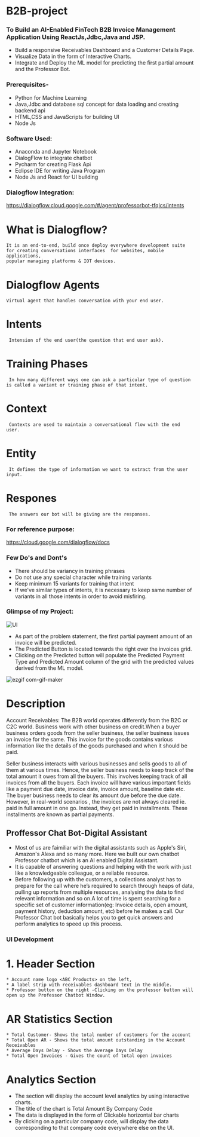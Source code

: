 # B2B-project
### To Build an AI-Enabled FinTech B2B Invoice Management Application Using ReactJs,Jdbc,Java and JSP.
 * Build a responsive Receivables Dashboard and a Customer Details Page.
 * Visualize Data in the form of Interactive Charts.
 * Integrate and Deploy the ML model for predicting the first partial amount and the Professor Bot.
 
### Prerequisites-
  * Python for Machine Learning
  * Java,Jdbc and database sql concept for data loading and creating backend api
  * HTML,CSS and JavaScripts for building UI 
  * Node Js
### Software Used:
   * Anaconda and Jupyter Notebook
   * DialogFlow to integrate chatbot
   * Pycharm for creating Flask Api
   * Eclipse IDE for writing Java Program
   * Node Js and React for UI building

### Dialogflow Integration:
   https://dialogflow.cloud.google.com/#/agent/professorbot-tfqlcs/intents
   # What is Dialogflow?
    It is an end-to-end, build once deploy everywhere development suite for creating conversations interfaces  for websites, mobile applications,
    popular managing platforms & IOT devices.
   # Dialogflow Agents
    Virtual agent that handles conversation with your end user.
   # Intents
     Intension of the end user(the question that end user ask).
   # Training Phases
     In how many different ways one can ask a particular type of question is called a variant or training phase of that intent.
   # Context
     Contexts are used to maintain a conversational flow with the end user.
   # Entity
     It defines the type of information we want to extract from the user input.
   # Respones
     The answers our bot will be giving are the responses.
   ### For reference purpose:
   https://cloud.google.com/dialogflow/docs
### Few Do's and Dont's
  * There should be variancy in training phrases
  * Do not use any special character while training variants
  * Keep minimum 15 variants for training that intent
  * If we've similar types of intents, it is necessary to keep same number of variants in all those intents in order to avoid misfiring.
    
### Glimpse of my Project:

![UI](https://user-images.githubusercontent.com/55063393/89125319-40f68900-d4fb-11ea-8e08-14ecd4704bdf.PNG)
  * As part of the problem statement, the first partial payment amount of an invoice will be predicted.
  * The Predicted Button is located towards the right over the invoices grid.
  * Clicking on the Predicted button will populate the Predicted Payment Type and Predicted Amount column of the 
    grid with the predicted values derived from the ML model.

![ezgif com-gif-maker](https://user-images.githubusercontent.com/55063393/89126262-08a67900-d502-11ea-8a82-f75ceb28a7df.gif)

# Description
Account Receivables:
The B2B world operates differently from the B2C or C2C world. Business work with other business on credit.When a buyer business orders goods from the seller business, the seller business issues an invoice for the same. This invoice for the goods contains various information like the details of the goods purchased and when it should be paid.

Seller business interacts with various businesses and sells goods to all of them at various times.
Hence, the seller business needs to keep track of the total amount it owes from all the buyers.
This involves keeping track of all invoices from all the buyers. Each invoice will have various
important fields like a payment due date, invoice date, invoice amount, baseline date etc.
The buyer business needs to clear its amount due before the due date. However, in real-world
scenarios , the invoices are not always cleared ie. paid in full amount in one go. Instead, they
get paid in installments. These installments are known as partial payments.

## Proffessor Chat Bot-Digital Assistant
 * Most of us are faimiliar with the digital assistants such as Apple's Siri, Amazon's Alexa and so many more. Here we built our own chatbot Professor chatbot which is an AI
   enabled Digital Assistant.
 * It is capable of answering questions and helping with the work with just like a knowledgeable colleague, or a reilable resource.
 * Before following up with the customers, a collections analyst has to prepare for the call
   where he’s required to search through heaps of data, pulling up reports from multiple
   resources, analysing the data to find relevant information and so on.A lot of time is
   spent searching for a specific set of customer information(eg: Invoice details, open amount, payment history, deduction amount, etc) 
   before he makes a call. Our Professor Chat bot basically helps you to get quick answers and perform analytics to speed up this process.
 
 ### UI Development
  # 1. Header Section
    * Account name logo <ABC Products> on the left,
    * A label strip with receivables dashboard text in the middle.
    * Professor button on the right -Clicking on the professor button will open up the Professor Chatbot Window.
 # AR Statistics Section
    * Total Customer- Shows the total number of customers for the account
    * Total Open AR - Shows the total amount outstanding in the Account Receivables
    * Average Days Delay - Shows the Average Days Delay
    * Total Open Invoices - Gives the count of total open invoices
 # Analytics Section
   * The section will display the account level analytics by using interactive charts.
   * The title of the chart is Total Amount By Company Code
   * The data is displayed in the form of Clickable horizontal bar charts
   * By clicking on a particular company code, will display the data corresponding to that company code everywhere else on the UI.





